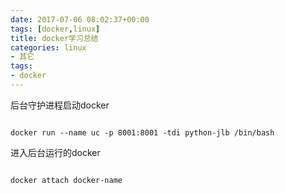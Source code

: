 ```yaml
---
date: 2017-07-06 08:02:37+00:00
tags: [docker,linux]
title: docker学习总结
categories: linux
- 其它
tags:
- docker
---
```


后台守护进程启动docker

```

docker run --name uc -p 8001:8001 -tdi python-jlb /bin/bash

```

进入后台运行的docker

```

docker attach docker-name

```



